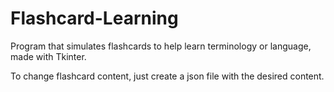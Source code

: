 # Flashcard-Learning
Program that simulates flashcards to help learn terminology or language, made with Tkinter.

To change flashcard content, just create a json file with the desired content.
